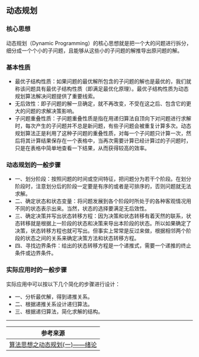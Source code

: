 ## 动态规划

### 核心思想

动态规划（Dynamic Programming）的核心思想就是把一个大的问题进行拆分，细分成一个个小的子问题，且能够从这些小的子问题的解推导出原问题的解。

### 基本性质

- 最优子结构性质：如果问题的最优解所包含的子问题的解也是最优的，我们就称该问题具有最优子结构性质（即满足最优化原理）。最优子结构性质为动态规划算法解决问题提供了重要线索。
- 无后效性：即子问题的解一旦确定，就不再改变，不受在这之后、包含它的更大的问题的求解决策影响。
- 子问题重叠性质：子问题重叠性质是指在用递归算法自顶向下对问题进行求解时，每次产生的子问题并不总是新问题，有些子问题会被重复计算多次。动态规划算法正是利用了这种子问题的重叠性质，对每一个子问题只计算一次，然后将其计算结果保存在一个表格中，当再次需要计算已经计算过的子问题时，只是在表格中简单地查看一下结果，从而获得较高的效率。

### 动态规划的一般步骤

- 一、划分阶段：按照问题的时间或空间特征，把问题分为若干个阶段。在划分阶段时，注意划分后的阶段一定要是有序的或者是可排序的，否则问题就无法求解。
- 二、确定状态和状态变量：将问题发展到各个阶段时所处于的各种客观情况用不同的状态表示出来。当然，状态的选择要满足无后效性。
- 三、确定决策并写出状态转移方程：因为决策和状态转移有着天然的联系，状态转移就是根据上一阶段的状态和决策来导出本阶段的状态。所以如果确定了决策，状态转移方程也就可写出。但事实上常常是反过来做，根据相邻两个阶段的状态之间的关系来确定决策方法和状态转移方程。
- 四、寻找边界条件：给出的状态转移方程是一个递推式，需要一个递推的终止条件或边界条件。

### 实际应用时的一般步骤

实际应用中可以按以下几个简化的步骤进行设计：

- 一、分析最优解，得到递推关系。
- 二、根据递推关系设计递归算法。
- 三、根据递归算法，简化求解的结构。

---

| 参考来源                                                     |
| ------------------------------------------------------------ |
| [算法思想之动态规划(一)——绪论](https://www.jianshu.com/p/3d959834e83d) |

